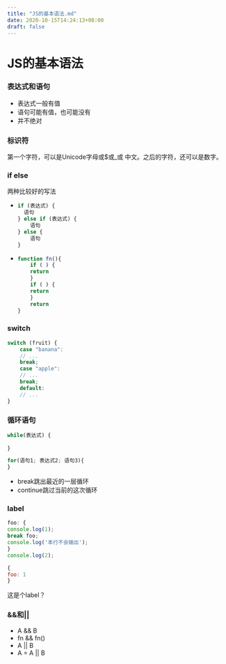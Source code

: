 ```yaml
---
title: "JS的基本语法.md"
date: 2020-10-15T14:24:13+08:00
draft: false
---
```


# JS的基本语法

### 表达式和语句

* 表达式一般有值
* 语句可能有值，也可能没有
* 并不绝对

### 标识符

第一个字符，可以是Unicode字母或$或_或 中文。之后的字符，还可以是数字。

### if else

两种比较好的写法

* ```javascript
  if (表达式) {
  	语句
  } else if (表达式) {
      语句
  } else {
      语句
  }
  ```

* ```javascript
  function fn(){
      if ( ) {
      return
      }
      if ( ) {
      return
      }
      return
  }
  ```

### switch

```javascript
switch (fruit) {
    case "banana":
    // ...
    break;
    case "apple":
    // ...
    break;
    default:
    // ...
}

```

### 循环语句

```javascript
while(表达式) {
    
}
```

```javascript
for(语句1; 表达式2; 语句3){
}
```

* break跳出最近的一层循环
* continue跳过当前的这次循环

### label

```javascript
foo: {
console.log(1);
break foo;
console.log('本行不会输出');
}
console.log(2);
```

```javascript
{
foo: 1
}
```

这是个label？

### &&和||

* A && B
* fn && fn()
* A || B
* A = A || B